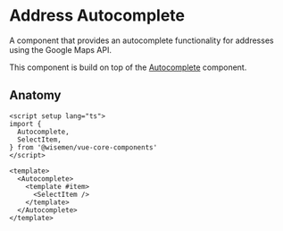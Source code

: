 # Address Autocomplete

A component that provides an autocomplete functionality for addresses using the Google Maps API.

This component is build on top of the [Autocomplete](/packages/components-next/components/autocomplete/autocomplete.html) component.

<ComponentPreview name="address-autocomplete/examples/main" />

## Anatomy

```vue
<script setup lang="ts">
import {
  Autocomplete,
  SelectItem,
} from '@wisemen/vue-core-components'
</script>

<template>
  <Autocomplete>
    <template #item>
      <SelectItem />
    </template>
  </Autocomplete>
</template>
```

<!-- @include: ./address-autocomplete-meta.md -->